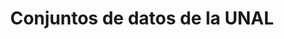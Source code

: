 ---
title: Conjuntos de datos de la UNAL
description: Conjuntos de datos por parte de las colecciones científicas de la Universidad Nacional
permalink: /dataset/search
layout: dataset
lang-ref: dataset/search
---